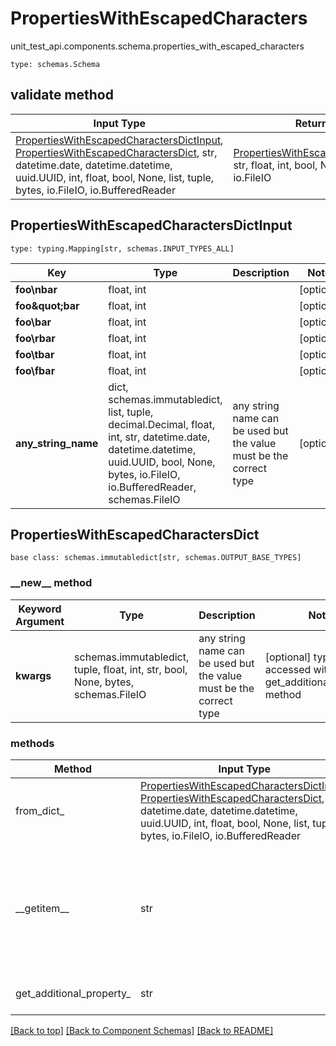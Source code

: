 # PropertiesWithEscapedCharacters
unit_test_api.components.schema.properties_with_escaped_characters
```
type: schemas.Schema
```

## validate method
Input Type | Return Type | Notes
------------ | ------------- | -------------
[PropertiesWithEscapedCharactersDictInput](#propertieswithescapedcharactersdictinput), [PropertiesWithEscapedCharactersDict](#propertieswithescapedcharactersdict), str, datetime.date, datetime.datetime, uuid.UUID, int, float, bool, None, list, tuple, bytes, io.FileIO, io.BufferedReader | [PropertiesWithEscapedCharactersDict](#propertieswithescapedcharactersdict), str, float, int, bool, None, tuple, bytes, io.FileIO |

## PropertiesWithEscapedCharactersDictInput
```
type: typing.Mapping[str, schemas.INPUT_TYPES_ALL]
```
Key | Type |  Description | Notes
------------ | ------------- | ------------- | -------------
**foo\nbar** | float, int |  | [optional]
**foo\&quot;bar** | float, int |  | [optional]
**foo\\bar** | float, int |  | [optional]
**foo\rbar** | float, int |  | [optional]
**foo\tbar** | float, int |  | [optional]
**foo\fbar** | float, int |  | [optional]
**any_string_name** | dict, schemas.immutabledict, list, tuple, decimal.Decimal, float, int, str, datetime.date, datetime.datetime, uuid.UUID, bool, None, bytes, io.FileIO, io.BufferedReader, schemas.FileIO | any string name can be used but the value must be the correct type | [optional]

## PropertiesWithEscapedCharactersDict
```
base class: schemas.immutabledict[str, schemas.OUTPUT_BASE_TYPES]

```
### &lowbar;&lowbar;new&lowbar;&lowbar; method
Keyword Argument | Type | Description | Notes
---------------- | ---- | ----------- | -----
**kwargs** | schemas.immutabledict, tuple, float, int, str, bool, None, bytes, schemas.FileIO | any string name can be used but the value must be the correct type | [optional] typed value is accessed with the get_additional_property_ method

### methods
Method | Input Type | Return Type | Notes
------ | ---------- | ----------- | ------
from_dict_ | [PropertiesWithEscapedCharactersDictInput](#propertieswithescapedcharactersdictinput), [PropertiesWithEscapedCharactersDict](#propertieswithescapedcharactersdict), str, datetime.date, datetime.datetime, uuid.UUID, int, float, bool, None, list, tuple, bytes, io.FileIO, io.BufferedReader | [PropertiesWithEscapedCharactersDict](#propertieswithescapedcharactersdict), str, float, int, bool, None, tuple, bytes, io.FileIO | a constructor
&lowbar;&lowbar;getitem&lowbar;&lowbar; | str | schemas.immutabledict, str, float, int, bool, None, tuple, bytes, io.FileIO | This model has invalid python names so this method is used under the hood when you access instance["foo\nbar"], instance["foo\&quot;bar"], instance["foo\\bar"], instance["foo\rbar"], instance["foo\tbar"], instance["foo\fbar"], 
get_additional_property_ | str | schemas.immutabledict, tuple, float, int, str, bool, None, bytes, schemas.FileIO, schemas.Unset | provides type safety for additional properties

[[Back to top]](#top) [[Back to Component Schemas]](../../../README.md#Component-Schemas) [[Back to README]](../../../README.md)
